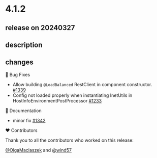 # 4.1.2

## release on 20240327

## description

## changes

🐞 Bug Fixes

* Allow building <code>@LoadBalanced</code> RestClient in component constructor. <a href="https://github.com/spring-cloud/spring-cloud-commons/pull/1339" data-hovercard-type="pull_request" data-hovercard-url="/spring-cloud/spring-cloud-commons/pull/1339/hovercard">#1339</a>
* Config not loaded properly when instantiating InetUtils in HostInfoEnvironmentPostProcessor <a href="https://github.com/spring-cloud/spring-cloud-commons/issues/1233" data-hovercard-type="issue" data-hovercard-url="/spring-cloud/spring-cloud-commons/issues/1233/hovercard">#1233</a>

📔 Documentation

* minor fix <a href="https://github.com/spring-cloud/spring-cloud-commons/pull/1342" data-hovercard-type="pull_request" data-hovercard-url="/spring-cloud/spring-cloud-commons/pull/1342/hovercard">#1342</a>

❤️ Contributors

Thank you to all the contributors who worked on this release:

<a class="user-mention notranslate" data-hovercard-type="user" data-hovercard-url="/users/OlgaMaciaszek/hovercard" data-octo-click="hovercard-link-click" data-octo-dimensions="link_type:self" href="https://github.com/OlgaMaciaszek">@OlgaMaciaszek</a> and <a class="user-mention notranslate" data-hovercard-type="user" data-hovercard-url="/users/wind57/hovercard" data-octo-click="hovercard-link-click" data-octo-dimensions="link_type:self" href="https://github.com/wind57">@wind57</a>

